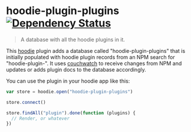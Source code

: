 hoodie-plugin-plugins [![Dependency Status](https://david-dm.org/alanshaw/hoodie-plugin-plugins.png)](https://david-dm.org/alanshaw/hoodie-plugin-plugins)
===
> A database with all the hoodie plugins in it.

This [hoodie](http://hood.ie/) plugin adds a database called "hoodie-plugin-plugins" that is initially populated with hoodie plugin records from an NPM search for "hoodie-plugin-". It uses [couchwatch](https://github.com/mikeal/couchwatch) to receive changes from NPM and updates or adds plugin docs to the database accordingly.

You can use the plugin in your hoodie app like this:

```javascript
var store = hoodie.open("hoodie-plugin-plugins")

store.connect()

store.findAll("plugin").done(function (plugins) {
  // Render, or whatever
})
```